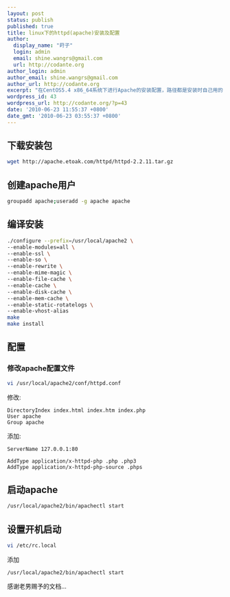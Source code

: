 ```yaml
---
layout: post
status: publish
published: true
title: linux下的httpd(apache)安装及配置
author:
  display_name: "莳子"
  login: admin
  email: shine.wangrs@gmail.com
  url: http://codante.org
author_login: admin
author_email: shine.wangrs@gmail.com
author_url: http://codante.org
excerpt: "在CentOS5.4 x86_64系统下进行Apache的安装配置，路径都是安装时自己用的，可以根据需要进行更改。在此介绍一下操作流程。"
wordpress_id: 43
wordpress_url: http://codante.org/?p=43
date: '2010-06-23 11:55:37 +0800'
date_gmt: '2010-06-23 03:55:37 +0800'
---
```


## 下载安装包

```bash
wget http://apache.etoak.com/httpd/httpd-2.2.11.tar.gz
```

## 创建apache用户

```bash
groupadd apache;useradd -g apache apache
```

## 编译安装

```bash
./configure --prefix=/usr/local/apache2 \
--enable-modules=all \
--enable-ssl \
--enable-so \
--enable-rewrite \
--enable-mime-magic \
--enable-file-cache \
--enable-cache \
--enable-disk-cache \
--enable-mem-cache \
--enable-static-rotatelogs \
--enable-vhost-alias
make
make install
```

## 配置

### 修改apache配置文件

```bash
vi /usr/local/apache2/conf/httpd.conf
```

修改:

```
DirectoryIndex index.html index.htm index.php
User apache
Group apache
```

添加:

```
ServerName 127.0.0.1:80
```

```
AddType application/x-httpd-php .php .php3
AddType application/x-httpd-php-source .phps
```

## 启动apache

```bash
/usr/local/apache2/bin/apachectl start
```

## 设置开机启动

```bash
vi /etc/rc.local
```

添加

```
/usr/local/apache2/bin/apachectl start
```

感谢老男赐予的文档...